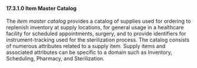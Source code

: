 #### 17.3.1.0 Item Master Catalog

The _item master catalog_ provides a catalog of supplies used for ordering to replenish inventory at supply locations, for general usage in a healthcare facility for scheduled appointments, surgery, and to provide identifiers for instrument-tracking used for the sterilization process. The catalog consists of numerous attributes related to a supply item. Supply items and associated attributes can be specific to a domain such as Inventory, Scheduling, Pharmacy, and Sterilization.
